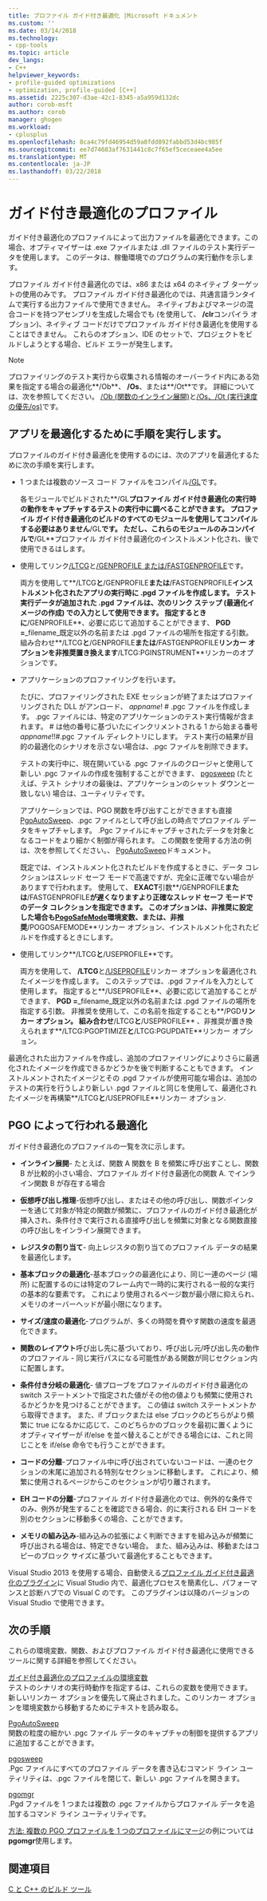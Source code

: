 ```yaml
---
title: プロファイル ガイド付き最適化 |Microsoft ドキュメント
ms.custom: ''
ms.date: 03/14/2018
ms.technology:
- cpp-tools
ms.topic: article
dev_langs:
- C++
helpviewer_keywords:
- profile-guided optimizations
- optimization, profile-guided [C++]
ms.assetid: 2225c307-d3ae-42c1-8345-a5a959d132dc
author: corob-msft
ms.author: corob
manager: ghogen
ms.workload:
- cplusplus
ms.openlocfilehash: 8ca4c79fd46954d59a8fdd892fabbd53d4bc985f
ms.sourcegitcommit: ee7d74683af7631441c8c7f65ef5ceceaee4a5ee
ms.translationtype: MT
ms.contentlocale: ja-JP
ms.lasthandoff: 03/22/2018
---
```

# <a name="profile-guided-optimizations"></a>ガイド付き最適化のプロファイル

ガイド付き最適化のプロファイルによって出力ファイルを最適化できます。この場合、オプティマイザーは .exe ファイルまたは .dll ファイルのテスト実行データを使用します。 このデータは、稼働環境でのプログラムの実行動作を示します。

プロファイル ガイド付き最適化のでは、x86 または x64 のネイティブ ターゲットの使用のみです。 プロファイル ガイド付き最適化のでは、共通言語ランタイムで実行する出力ファイルで使用できません。 ネイティブおよびマネージの混合コードを持つアセンブリを生成した場合でも (を使用して、 **/clr**コンパイラ オプション)、ネイティブ コードだけでプロファイル ガイド付き最適化を使用することはできません。 これらのオプション、IDE のセットで、プロジェクトをビルドしようとする場合、ビルド エラーが発生します。

> [!NOTE]
> プロファイリングのテスト実行から収集される情報のオーバーライド内にある効果を指定する場合の最適化**/Ob**、 **/Os**、または**/Ot**です。 詳細については、次を参照してください。 [/Ob (関数のインライン展開)](../../build/reference/ob-inline-function-expansion.md)と[/Os、/Ot (実行速度の優先/os)](../../build/reference/os-ot-favor-small-code-favor-fast-code.md)です。

## <a name="steps-to-optimize-your-app"></a>アプリを最適化するために手順を実行します。

プロファイルのガイド付き最適化を使用するのには、次のアプリを最適化するために次の手順を実行します。

- 1 つまたは複数のソース コード ファイルをコンパイル[/GL](../../build/reference/gl-whole-program-optimization.md)です。

   各モジュールでビルドされた**/GL**プロファイル ガイド付き最適化の実行時の動作をキャプチャするテストの実行中に調べることができます。 プロファイル ガイド付き最適化のビルドのすべてのモジュールを使用してコンパイルする必要はありません**/GL**です。 ただし、これらのモジュールのみコンパイルで**/GL**プロファイル ガイド付き最適化のインストルメント化され、後で使用できるはします。

- 使用してリンク[/LTCG](../../build/reference/ltcg-link-time-code-generation.md)と[/GENPROFILE または/FASTGENPROFILE](../../build/reference/genprofile-fastgenprofile-generate-profiling-instrumented-build.md)です。

   両方を使用して**/LTCG**と**/GENPROFILE**または**/FASTGENPROFILE**インストルメント化されたアプリの実行時に .pgd ファイルを作成します。 テスト実行データが追加された .pgd ファイルは、次のリンク ステップ (最適化イメージの作成) での入力として使用できます。 指定するときに**/GENPROFILE**、必要に応じて追加することができます、 **PGD =**_filename_既定以外の名前または .pgd ファイルの場所を指定する引数。 組み合わせ**/LTCG**と**/GENPROFILE**または**/FASTGENPROFILE**リンカー オプションを非推奨置き換えます**/LTCG:PGINSTRUMENT**リンカーのオプションです。

- アプリケーションのプロファイリングを行います。

   たびに、プロファイリングされた EXE セッションが終了またはプロファイリングされた DLL がアンロード、 *appname*! # .pgc ファイルを作成します。 .pgc ファイルには、特定のアプリケーションのテスト実行情報が含まれます。 # は他の番号に基づいたにインクリメントされる 1 から始まる番号*appname*!!#.pgc ファイル ディレクトリにします。 テスト実行の結果が目的の最適化のシナリオを示さない場合は、.pgc ファイルを削除できます。

   テストの実行中に、現在開いている .pgc ファイルのクロージャと使用して新しい .pgc ファイルの作成を強制することができます、 [pgosweep](../../build/reference/pgosweep.md) (たとえば、テスト シナリオの最後は、アプリケーションのシャット ダウンと一致しない) 場合は、ユーティリティです。

   アプリケーションでは、PGO 関数を呼び出すことができますも直接[PgoAutoSweep](pgoautosweep.md)、.pgc ファイルとして呼び出しの時点でプロファイル データをキャプチャします。 .Pgc ファイルにキャプチャされたデータを対象となるコードをより細かく制御が得られます。 この関数を使用する方法の例は、次を参照してください。、 [PgoAutoSweep](pgoautosweep.md)ドキュメント。

   既定では、インストルメント化されたビルドを作成するときに、データ コレクションはスレッド セーフ モードで高速ですが、完全に正確でない場合がありますで行われます。 使用して、 **EXACT**引数**/GENPROFILE**または**/FASTGENPROFILE**が遅くなりますより正確なスレッド セーフ モードでのデータ コレクションを指定できます。 このオプションは、非推奨に設定した場合も[PogoSafeMode](environment-variables-for-profile-guided-optimizations.md#pogosafemode)環境変数、または、非推奨**/POGOSAFEMODE**リンカー オプション、インストルメント化されたビルドを作成するときにします。

- 使用してリンク**/LTCG**と**/USEPROFILE**です。

   両方を使用して、 **/LTCG**と[/USEPROFILE](useprofile.md)リンカー オプションを最適化されたイメージを作成します。 このステップでは、.pgd ファイルを入力として使用します。 指定すると**/USEPROFILE**、必要に応じて追加することができます、 **PGD =**_filename_既定以外の名前または .pgd ファイルの場所を指定する引数。 非推奨を使用して、この名前を指定することも**/PGD**リンカー オプション。 組み合わせ**/LTCG**と**/USEPROFILE** 、非推奨が置き換えられます**/LTCG:PGOPTIMIZE**と**/LTCG:PGUPDATE**リンカー オプション。

最適化された出力ファイルを作成し、追加のプロファイリングによりさらに最適化されたイメージを作成できるかどうかを後で判断することもできます。 インストルメントされたイメージとその .pgd ファイルが使用可能な場合は、追加のテストの実行を行うしより新しい .pgd ファイルと同じを使用して、最適化されたイメージを再構築**/LTCG**と**/USEPROFILE**リンカー オプション.

## <a name="optimizations-performed-by-pgo"></a>PGO によって行われる最適化

ガイド付き最適化のプロファイルの一覧を次に示します。

- **インライン展開**- たとえば、関数 A 関数を B を頻繁に呼び出すことし、関数 B が比較的小さい場合、プロファイル ガイド付き最適化の関数 A. でインライン関数 B が存在する場合

- **仮想呼び出し推理**-仮想呼び出し、またはその他の呼び出し、関数ポインターを通じて対象が特定の関数が頻繁に、プロファイルのガイド付き最適化が挿入され、条件付きで実行される直接呼び出しを頻繁に対象となる関数直接の呼び出しをインライン展開できます。

- **レジスタの割り当て**- 向上レジスタの割り当てのプロファイル データの結果を最適化します。

- **基本ブロックの最適化**-基本ブロックの最適化により、同じ一連のページ (場所) に配置するのには特定のフレーム内で一時的に実行される一般的な実行の基本的な要素です。 これにより使用されるページ数が最小限に抑えられ、メモリのオーバーヘッドが最小限になります。

- **サイズ/速度の最適化**-プログラムが、多くの時間を費やす関数の速度を最適化できます。

- **関数のレイアウト**呼び出し先に基づいており、呼び出し元/呼び出し先の動作のプロファイル - 同じ実行パスになる可能性がある関数が同じセクション内に配置します。

- **条件付き分岐の最適化**- 値プローブをプロファイルのガイド付き最適化の switch ステートメントで指定された値がその他の値よりも頻繁に使用されるかどうかを見つけることができます。  この値は switch ステートメントから取得できます。  また、if ブロックまたは else ブロックのどちらがより頻繁に true になるかに応じて、このどちらかのブロックを最初に置くようにオプティマイザーが if/else を並べ替えることができる場合には、これと同じことを if/else 命令でも行うことができます。

- **コードの分離**-プロファイル中に呼び出されていないコードは、一連のセクションの末尾に追加される特別なセクションに移動します。 これにより、頻繁に使用されるページからこのセクションが切り離されます。

- **EH コードの分離**-プロファイル ガイド付き最適化のでは、例外的な条件でのみ、例外が発生することを確認できる場合、的に実行される EH コードを別のセクションに移動多くの場合、ことができます。

- **メモリの組み込み**-組み込みの拡張によく判断できますを組み込みが頻繁に呼び出される場合は、特定できない場合。 また、組み込みは、移動またはコピーのブロック サイズに基づいて最適化することもできます。

Visual Studio 2013 を使用する場合、自動使える[プロファイル ガイド付き最適化のプラグイン](../../build/reference/profile-guided-optimization-in-the-performance-and-diagnostics-hub.md)に Visual Studio 内で、最適化プロセスを簡素化し、パフォーマンスと診断ハブでの Visual C のです。 このプラグインは以降のバージョンの Visual Studio で使用できます。

## <a name="next-steps"></a>次の手順

これらの環境変数、関数、およびプロファイル ガイド付き最適化に使用できるツールに関する詳細を参照してください。

[ガイド付き最適化のプロファイルの環境変数](../../build/reference/environment-variables-for-profile-guided-optimizations.md)<br/>
テストのシナリオの実行時動作を指定するは、これらの変数を使用できます。 新しいリンカー オプションを優先して廃止されました。このリンカー オプションを環境変数から移動するためにテキストを読み取る。

[PgoAutoSweep](pgoautosweep.md)<br/>
関数の粒度の細かい .pgc ファイル データのキャプチャの制御を提供するアプリに追加することができます。

[pgosweep](../../build/reference/pgosweep.md)<br/>
.Pgc ファイルにすべてのプロファイル データを書き込むコマンド ライン ユーティリティは、.pgc ファイルを閉じて、新しい .pgc ファイルを開きます。

[pgomgr](../../build/reference/pgomgr.md)<br/>
.Pgd ファイルを 1 つまたは複数の .pgc ファイルからプロファイル データを追加するコマンド ライン ユーティリティです。

[方法: 複数の PGO プロファイルを 1 つのプロファイルにマージ](../../build/reference/how-to-merge-multiple-pgo-profiles-into-a-single-profile.md)の例については**pgomgr**使用します。

## <a name="see-also"></a>関連項目

[C と C++ のビルド ツール](../../build/reference/c-cpp-build-tools.md)
